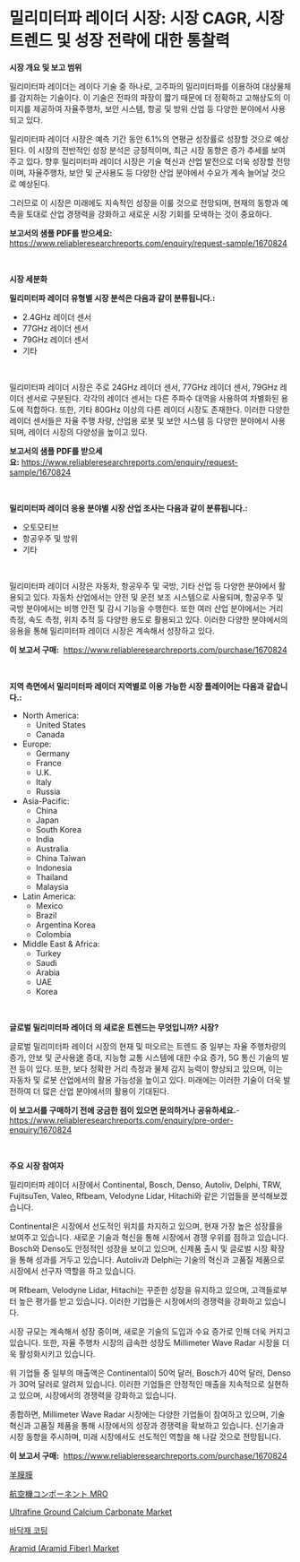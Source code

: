 <p><h1>밀리미터파 레이더 시장: 시장 CAGR, 시장 트렌드 및 성장 전략에 대한 통찰력</h1></p><p><strong>시장 개요 및 보고 범위</strong></p>
<p><p>밀리미터파 레이더는 레이다 기술 중 하나로, 고주파의 밀리미터파를 이용하여 대상물체를 감지하는 기술이다. 이 기술은 전파의 파장이 짧기 때문에 더 정확하고 고해상도의 이미지를 제공하여 자율주행차, 보안 시스템, 항공 및 방위 산업 등 다양한 분야에서 사용되고 있다.</p><p>밀리미터파 레이더 시장은 예측 기간 동안 6.1%의 연평균 성장률로 성장할 것으로 예상된다. 이 시장의 전반적인 성장 분석은 긍정적이며, 최근 시장 동향은 증가 추세를 보여주고 있다. 향후 밀리미터파 레이더 시장은 기술 혁신과 산업 발전으로 더욱 성장할 전망이며, 자율주행차, 보안 및 군사용도 등 다양한 산업 분야에서 수요가 계속 늘어날 것으로 예상된다.</p><p>그러므로 이 시장은 미래에도 지속적인 성장을 이룰 것으로 전망되며, 현재의 동향과 예측을 토대로 산업 경쟁력을 강화하고 새로운 시장 기회를 모색하는 것이 중요하다.</p></p>
<p><strong>보고서의 샘플 PDF를 받으세요:</strong> <a href="https://www.reliableresearchreports.com/enquiry/request-sample/1670824">https://www.reliableresearchreports.com/enquiry/request-sample/1670824</a></p>
<p>&nbsp;</p>
<p><strong>시장 세분화</strong></p>
<p><strong>밀리미터파 레이더 유형별 시장 분석은 다음과 같이 분류됩니다.:</strong></p>
<p><ul><li>2.4GHz 레이더 센서</li><li>77GHz 레이더 센서</li><li>79GHz 레이더 센서</li><li>기타</li></ul></p>
<p>&nbsp;</p>
<p><p>밀리미터파 레이더 시장은 주로 24GHz 레이더 센서, 77GHz 레이더 센서, 79GHz 레이더 센서로 구분된다. 각각의 레이더 센서는 다른 주파수 대역을 사용하여 차별화된 용도에 적합하다. 또한, 기타 80GHz 이상의 다른 레이더 시장도 존재한다. 이러한 다양한 레이더 센서들은 자율 주행 차량, 산업용 로봇 및 보안 시스템 등 다양한 분야에서 사용되며, 레이더 시장의 다양성을 높이고 있다.</p></p>
<p><strong>보고서의 샘플 PDF를 받으세요:</strong>&nbsp;<a href="https://www.reliableresearchreports.com/enquiry/request-sample/1670824">https://www.reliableresearchreports.com/enquiry/request-sample/1670824</a></p>
<p>&nbsp;</p>
<p><strong> 밀리미터파 레이더 응용 분야별 시장 산업 조사는 다음과 같이 분류됩니다.:</strong></p>
<p><ul><li>오토모티브</li><li>항공우주 및 방위</li><li>기타</li></ul></p>
<p>&nbsp;</p>
<p><p>밀리미터파 레이더 시장은 자동차, 항공우주 및 국방, 기타 산업 등 다양한 분야에서 활용되고 있다. 자동차 산업에서는 안전 및 운전 보조 시스템으로 사용되며, 항공우주 및 국방 분야에서는 비행 안전 및 감시 기능을 수행한다. 또한 여러 산업 분야에서는 거리 측정, 속도 측정, 위치 추적 등 다양한 용도로 활용되고 있다. 이러한 다양한 분야에서의 응용을 통해 밀리미터파 레이더 시장은 계속해서 성장하고 있다.</p></p>
<p><strong>이 보고서 구매:</strong>&nbsp; <a href="https://www.reliableresearchreports.com/purchase/1670824">https://www.reliableresearchreports.com/purchase/1670824</a></p>
<p>&nbsp;</p>
<p><strong>지역 측면에서 밀리미터파 레이더 지역별로 이용 가능한 시장 플레이어는 다음과 같습니다.:</strong></p>
<p><ul>
    <li>
        North America:
        <ul>
            <li>United States</li>
            <li>Canada</li>
        </ul>
    </li>
    <li>
        Europe:
        <ul>
            <li>Germany</li>
            <li>France</li>
            <li>U.K.</li>
            <li>Italy</li>
            <li>Russia</li>
        </ul>
    </li>
    <li>
        Asia-Pacific:
        <ul>
            <li>China</li>
            <li>Japan</li>
            <li>South Korea</li>
            <li>India</li>
            <li>Australia</li>
            <li>China Taiwan</li>
            <li>Indonesia</li>
            <li>Thailand</li>
            <li>Malaysia</li>
        </ul>
    </li>
    <li>
        Latin America:
        <ul>
            <li>Mexico</li>
            <li>Brazil</li>
            <li>Argentina Korea</li>
            <li>Colombia</li>
        </ul>
    </li>
    <li>
        Middle East & Africa:
        <ul>
            <li>Turkey</li>
            <li>Saudi</li>
            <li>Arabia</li>
            <li>UAE</li>
            <li>Korea</li>
        </ul>
    </li>
    </ul></p>
<p>&nbsp;</p>
<p><strong>글로벌 밀리미터파 레이더 의 새로운 트렌드는 무엇입니까? 시장?</strong></p>
<p><p>글로벌 밀리미터파 레이더 시장의 현재 및 떠오르는 트렌드 중 일부는 자율 주행차량의 증가, 안보 및 군사용途 증대, 지능형 교통 시스템에 대한 수요 증가, 5G 통신 기술의 발전 등이 있다. 또한, 보다 정확한 거리 측정과 물체 감지 능력이 향상되고 있으며, 이는 자동차 및 로봇 산업에서의 활용 가능성을 높이고 있다. 미래에는 이러한 기술이 더욱 발전하여 더 많은 산업 분야에서의 활용이 기대된다.</p></p>
<p><strong>이 보고서를 구매하기 전에 궁금한 점이 있으면 문의하거나 공유하세요.</strong>- <a href="https://www.reliableresearchreports.com/enquiry/pre-order-enquiry/1670824">https://www.reliableresearchreports.com/enquiry/pre-order-enquiry/1670824</a></p>
<p>&nbsp;</p>
<p><strong>주요 시장 참여자</strong></p>
<p><p>밀리미터파 레이더 시장에서 Continental, Bosch, Denso, Autoliv, Delphi, TRW, FujitsuTen, Valeo, Rfbeam, Velodyne Lidar, Hitachi와 같은 기업들을 분석해보겠습니다. </p><p>Continental은 시장에서 선도적인 위치를 차지하고 있으며, 현재 가장 높은 성장률을 보여주고 있습니다. 새로운 기술과 혁신을 통해 시장에서 경쟁 우위를 점하고 있습니다. Bosch와 Denso도 안정적인 성장을 보이고 있으며, 신제품 출시 및 글로벌 시장 확장을 통해 성과를 거두고 있습니다. Autoliv과 Delphi는 기술의 혁신과 고품질 제품으로 시장에서 선구자 역할을 하고 있습니다. </p><p>며 Rfbeam, Velodyne Lidar, Hitachi는 꾸준한 성장을 유지하고 있으며, 고객들로부터 높은 평가를 받고 있습니다. 이러한 기업들은 시장에서의 경쟁력을 강화하고 있습니다. </p><p>시장 규모는 계속해서 성장 중이며, 새로운 기술의 도입과 수요 증가로 인해 더욱 커지고 있습니다. 또한, 자율 주행차 시장의 급속한 성장도 Millimeter Wave Radar 시장을 더욱 활성화시키고 있습니다. </p><p>위 기업들 중 일부의 매출액은 Continental이 50억 달러, Bosch가 40억 달러, Denso가 30억 달러로 알려져 있습니다. 이러한 기업들은 안정적인 매출을 지속적으로 실현하고 있으며, 시장에서의 경쟁력을 강화하고 있습니다. </p><p>종합하면, Millimeter Wave Radar 시장에는 다양한 기업들이 참여하고 있으며, 기술 혁신과 고품질 제품을 통해 시장에서의 성장과 경쟁력을 확보하고 있습니다. 신기술과 시장 동향을 주시하며, 미래 시장에서도 선도적인 역할을 해 나갈 것으로 전망됩니다.</p></p>
<p><strong>이 보고서 구매:</strong>&nbsp;&nbsp;<a href="https://www.reliableresearchreports.com/purchase/1670824">https://www.reliableresearchreports.com/purchase/1670824</a></p>
<p><p><a href="https://github.com/vhemk0794148/Market-Research-Report-List-1/blob/main/8883411186298.md">羊膜膜</a></p><p><a href="https://medium.com/@arturokrs2023/%E8%88%AA%E7%A9%BA%E6%A9%9F%E9%83%A8%E5%93%81mro%E5%B8%82%E5%A0%B4%E8%A6%8F%E6%A8%A1-%E5%B8%82%E5%A0%B4%E5%B1%95%E6%9C%9B%E3%81%A8%E5%B8%82%E5%A0%B4%E4%BA%88%E6%B8%AC-2024%E5%B9%B4%E3%81%8B%E3%82%892031%E5%B9%B4%E3%81%BE%E3%81%A7-30e541841979">航空機コンポーネント MRO</a></p><p><a href="https://github.com/sofayahoo2023/Market-Research-Report-List-3/blob/main/ultrafine-ground-calcium-carbonate-market.md">Ultrafine Ground Calcium Carbonate Market</a></p><p><a href="https://github.com/vss5505pa7z1p/Market-Research-Report-List-1/blob/main/5455935186203.md">바닥재 코팅</a></p><p><a href="https://issuu.com/reportprime-2/docs/aramid-aramid-fiber-market-size-2030.pptx">Aramid (Aramid Fiber) Market</a></p></p>
